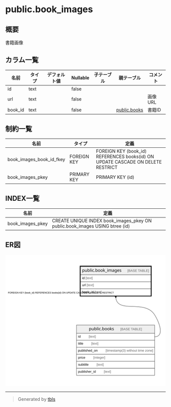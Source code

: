 # public.book_images

## 概要

書籍画像

## カラム一覧

| 名前 | タイプ | デフォルト値 | Nullable | 子テーブル | 親テーブル | コメント |
| ---- | ------ | ------------ | -------- | ---------- | ---------- | -------- |
| id | text |  | false |  |  |  |
| url | text |  | false |  |  | 画像URL |
| book_id | text |  | false |  | [public.books](public.books.md) | 書籍ID |

## 制約一覧

| 名前 | タイプ | 定義 |
| ---- | ---- | ---------- |
| book_images_book_id_fkey | FOREIGN KEY | FOREIGN KEY (book_id) REFERENCES books(id) ON UPDATE CASCADE ON DELETE RESTRICT |
| book_images_pkey | PRIMARY KEY | PRIMARY KEY (id) |

## INDEX一覧

| 名前 | 定義 |
| ---- | ---------- |
| book_images_pkey | CREATE UNIQUE INDEX book_images_pkey ON public.book_images USING btree (id) |

## ER図

![er](public.book_images.svg)

---

> Generated by [tbls](https://github.com/k1LoW/tbls)
